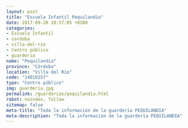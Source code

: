 ```yaml
---
layout: post
title: "Escuela Infantil Pequilandia"
date: 2017-09-20 20:57:05 +0200
categories:
- Escuela Infantil
- cordoba
- villa-del-rio
- Centro público
- guarderia
name: "Pequilandia"
province: "Córdoba"
location: "Villa del Rio"
code: "14010257"
type: "Centro público"
img: guarderia.jpg
permalink: /guarderias/pequilandia.html
robot: noindex, follow
sitemap: false
meta-title: "Toda la información de la guardería PEQUILANDIA"
meta-description: "Toda la información de la guardería PEQUILANDIA"
---
```

